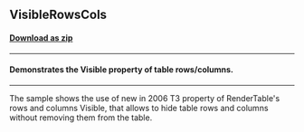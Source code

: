 ## VisibleRowsCols
#### [Download as zip](https://grapecity.github.io/DownGit/#/home?url=https://github.com/GrapeCity/ComponentOne-WinForms-Samples/tree/master/NetFramework\Reports\C1Preview\VB\VisibleRowsCols)
____
#### Demonstrates the Visible property of table rows/columns.
____
The sample shows the use of new in 2006 T3 property of RenderTable's rows and columns Visible, that allows to hide table rows and columns without removing them from the table. 